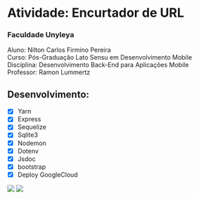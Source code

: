 # Atividade: Encurtador de URL
### Faculdade Unyleya<br>
Aluno: Nilton Carlos Firmino Pereira<br>
Curso: Pós-Graduação Lato Sensu em Desenvolvimento Mobile<br>
Disciplina: Desenvolvimento Back-End para Aplicações Mobile<br>
Professor: Ramon Lummertz

 ## Desenvolvimento:
 - [x] Yarn
 - [x] Express
 - [x] Sequelize
 - [x] Sqlite3
 - [x] Nodemon
 - [x] Dotenv
 - [x] Jsdoc
 - [x] bootstrap
 - [x] Deploy GoogleCloud

<img  src="https://i.imgur.com/KAITolR.png">
<img  src="https://i.imgur.com/hUXahON.png">
